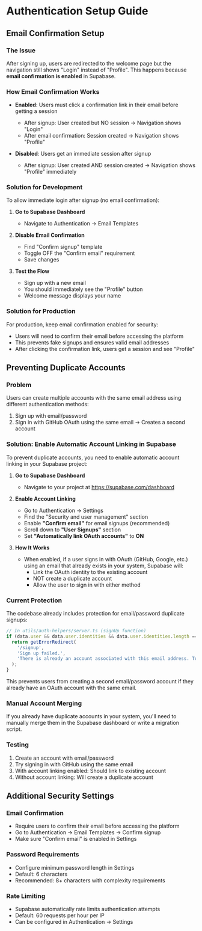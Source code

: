 # Authentication Setup Guide

## Email Confirmation Setup

### The Issue
After signing up, users are redirected to the welcome page but the navigation still shows "Login" instead of "Profile". This happens because **email confirmation is enabled** in Supabase.

### How Email Confirmation Works
- **Enabled**: Users must click a confirmation link in their email before getting a session
  - After signup: User created but NO session → Navigation shows "Login"
  - After email confirmation: Session created → Navigation shows "Profile"
  
- **Disabled**: Users get an immediate session after signup
  - After signup: User created AND session created → Navigation shows "Profile" immediately

### Solution for Development

To allow immediate login after signup (no email confirmation):

1. **Go to Supabase Dashboard**
   - Navigate to Authentication → Email Templates

2. **Disable Email Confirmation**
   - Find "Confirm signup" template
   - Toggle OFF the "Confirm email" requirement
   - Save changes

3. **Test the Flow**
   - Sign up with a new email
   - You should immediately see the "Profile" button
   - Welcome message displays your name

### Solution for Production

For production, keep email confirmation enabled for security:
- Users will need to confirm their email before accessing the platform
- This prevents fake signups and ensures valid email addresses
- After clicking the confirmation link, users get a session and see "Profile"

## Preventing Duplicate Accounts

### Problem
Users can create multiple accounts with the same email address using different authentication methods:
1. Sign up with email/password
2. Sign in with GitHub OAuth using the same email → Creates a second account

### Solution: Enable Automatic Account Linking in Supabase

To prevent duplicate accounts, you need to enable automatic account linking in your Supabase project:

1. **Go to Supabase Dashboard**
   - Navigate to your project at https://supabase.com/dashboard

2. **Enable Account Linking**
   - Go to Authentication → Settings
   - Find the "Security and user management" section
   - Enable **"Confirm email"** for email signups (recommended)
   - Scroll down to **"User Signups"** section
   - Set **"Automatically link OAuth accounts"** to **ON**

3. **How It Works**
   - When enabled, if a user signs in with OAuth (GitHub, Google, etc.) using an email that already exists in your system, Supabase will:
     - Link the OAuth identity to the existing account
     - NOT create a duplicate account
     - Allow the user to sign in with either method

### Current Protection

The codebase already includes protection for email/password duplicate signups:

```typescript
// In utils/auth-helpers/server.ts (signUp function)
if (data.user && data.user.identities && data.user.identities.length == 0) {
  return getErrorRedirect(
    '/signup',
    'Sign up failed.',
    'There is already an account associated with this email address. Try resetting your password.'
  );
}
```

This prevents users from creating a second email/password account if they already have an OAuth account with the same email.

### Manual Account Merging

If you already have duplicate accounts in your system, you'll need to manually merge them in the Supabase dashboard or write a migration script.

### Testing

1. Create an account with email/password
2. Try signing in with GitHub using the same email
3. With account linking enabled: Should link to existing account
4. Without account linking: Will create a duplicate account

## Additional Security Settings

### Email Confirmation
- Require users to confirm their email before accessing the platform
- Go to Authentication → Email Templates → Confirm signup
- Make sure "Confirm email" is enabled in Settings

### Password Requirements
- Configure minimum password length in Settings
- Default: 6 characters
- Recommended: 8+ characters with complexity requirements

### Rate Limiting
- Supabase automatically rate limits authentication attempts
- Default: 60 requests per hour per IP
- Can be configured in Authentication → Settings
